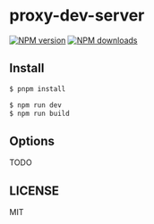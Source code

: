 # proxy-dev-server

[![NPM version](https://img.shields.io/npm/v/proxy-dev-server.svg?style=flat)](https://npmjs.org/package/proxy-dev-server)
[![NPM downloads](http://img.shields.io/npm/dm/proxy-dev-server.svg?style=flat)](https://npmjs.org/package/proxy-dev-server)

## Install

```bash
$ pnpm install
```

```bash
$ npm run dev
$ npm run build
```

## Options

TODO

## LICENSE

MIT
